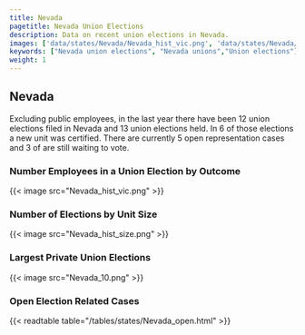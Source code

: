 ```yaml
---
title: Nevada
pagetitle: Nevada Union Elections
description: Data on recent union elections in Nevada.
images: ['data/states/Nevada/Nevada_hist_vic.png', 'data/states/Nevada/Nevada_hist_size.png', 'data/states/Nevada/Nevada_10.png']
keywords: ["Nevada union elections", "Nevada unions","Union elections"]
weight: 1
---
```

##  Nevada

Excluding public employees, in the last year there have been 12 union elections filed in Nevada and 13 union elections held. In 6 of those elections a new unit was certified. There are currently 5 open representation cases and 3 of are still waiting to vote.

### Number Employees in a Union Election by Outcome
{{< image src="Nevada_hist_vic.png" >}}

### Number of Elections by Unit Size
{{< image src="Nevada_hist_size.png" >}}

### Largest Private Union Elections
{{< image src="Nevada_10.png" >}}

### Open Election Related Cases
{{< readtable table="/tables/states/Nevada_open.html" >}}


